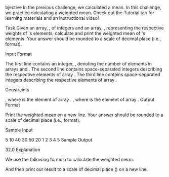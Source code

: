 bjective 
In the previous challenge, we calculated a mean. In this challenge, we practice calculating a weighted mean. 
Check out the Tutorial tab for learning materials and an instructional video!

Task 
Given an array, , of  integers and an array, , representing the respective weights of 's elements, calculate and
print the weighted mean of 's elements. Your answer should be rounded to a scale of  decimal place (i.e.,  format).

Input Format

The first line contains an integer, , denoting the number of elements in arrays  and . 
The second line contains  space-separated integers describing the respective elements of array . 
The third line contains  space-separated integers describing the respective elements of array .

Constraints

, where  is the  element of array .
, where  is the  element of array .
Output Format

Print the weighted mean on a new line. Your answer should be rounded to a scale of  decimal place (i.e.,  format).

Sample Input

5
10 40 30 50 20
1 2 3 4 5
Sample Output

32.0
Explanation

We use the following formula to calculate the weighted mean:

And then print our result to a scale of  decimal place () on a new line.
